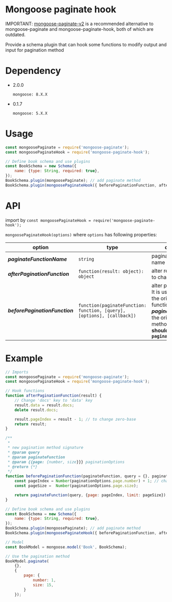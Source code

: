 # Mongoose paginate hook

IMPORTANT: [mongoose-paginate-v2](https://www.npmjs.com/package/mongoose-paginate-v2) is a recommended alternative to mongoose-paginate and mongoose-paginate-hook, both of which are outdated.  

Provide a schema plugin that can hook some functions to modify output and input for pagination method

# Dependency
* 2.0.0
    ```
    mongoose: 8.X.X
    ```
* 0.1.7
    ```
    mongoose: 5.X.X
    ```


# Usage

``` javascript
const mongoosePaginate = require('mongoose-paginate');
const mongoosePaginateHook = require('mongoose-paginate-hook');

// Define book schema and use plugins
const BookSchema = new Schema({
    name: {type: String, required: true},
});
BookSchema.plugin(mongoosePaginate); // add paginate method
BookSchema.plugin(mongoosePaginateHook({ beforePaginationFunction, afterPaginationFunction})); // hook functions
```
# API
import by `const mongoosePaginateHook = require('mongoose-paginate-hook');`

`mongoosePaginateHook(options)` where `options` has following properties:



| option  | type  | description  |
|-----|---|---|
| ***paginateFunctionName***      | `string`                                                               | pagination method name |
| ***afterPaginationFunction***   | `function(result: object): object`                                     | alter result. It is useful to change key name |
| ***beforePaginationFunction***  | `function(paginateFunction: function, [query], [options], [callback])` | alter pagination input. It is useful to change the original pagination function signature. ***paginateFunction*** is the original pagination method. **NOTE: you should `return paginateFunction(...)`**  |

# Example

``` javascript
// Imports
const mongoosePaginate = require('mongoose-paginate');
const mongoosePaginateHook = require('mongoose-paginate-hook');

// Hook functions
function afterPaginationFunction(result) {
    // Change 'docs' key to 'data' key
    result.data = result.docs;
    delete result.docs;

    result.pageIndex = result - 1; // to change zero-base
    return result;
}

/**
 *
 * new pagination method signature
 * @param query
 * @param paginateFunction
 * @param {{page: {number, size}}} paginationOptions
 * @return {*}
 */
function beforePaginationFunction(paginateFunction, query = {}, paginationOptions) {
    const pageIndex = Number(paginationOptions.page.number) + 1; // change to zero-base
    const pageSize =  Number(paginationOptions.page.size);

    return paginateFunction(query, {page: pageIndex, limit: pageSize}); // should return paginateFunction(...)
}

// Define book schema and use plugins
const BookSchema = new Schema({
    name: {type: String, required: true},
});
BookSchema.plugin(mongoosePaginate); // add paginate method
BookSchema.plugin(mongoosePaginateHook({ beforePaginationFunction, afterPaginationFunction})); // hook functions

// Model
const BookModel = mongoose.model('Book', BookSchema);

// Use the pagination method
BookModel.paginate(
    {},
    {
        page: {
            number: 1,
            size: 15,
        }
    });

```

